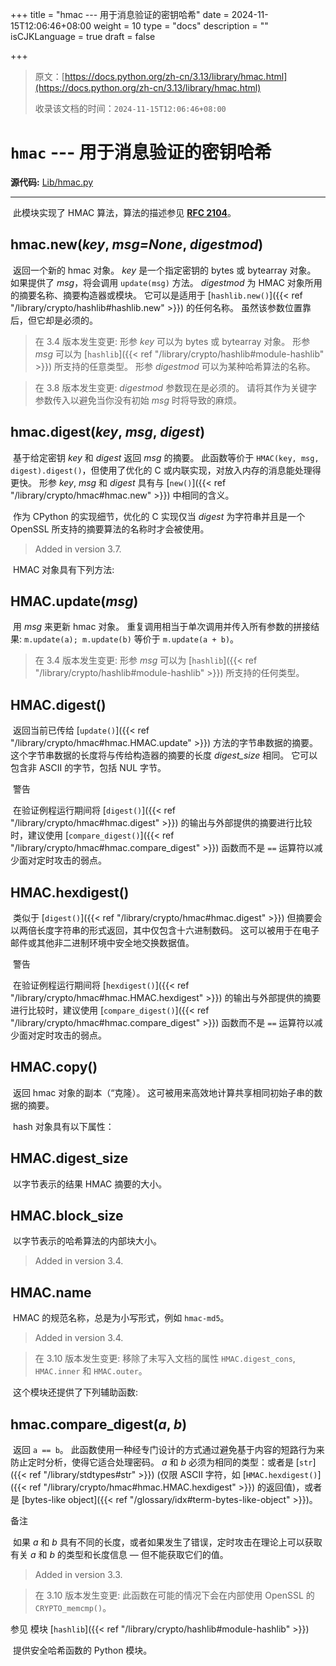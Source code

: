 +++
title = "hmac --- 用于消息验证的密钥哈希"
date = 2024-11-15T12:06:46+08:00
weight = 10
type = "docs"
description = ""
isCJKLanguage = true
draft = false

+++

> 原文：[https://docs.python.org/zh-cn/3.13/library/hmac.html](https://docs.python.org/zh-cn/3.13/library/hmac.html)
>
> 收录该文档的时间：`2024-11-15T12:06:46+08:00`

# `hmac` --- 用于消息验证的密钥哈希

**源代码:** [Lib/hmac.py](https://github.com/python/cpython/tree/3.13/Lib/hmac.py)

------

​	此模块实现了 HMAC 算法，算法的描述参见 [**RFC 2104**](https://datatracker.ietf.org/doc/html/rfc2104.html)。

## hmac.**new**(*key*, *msg=None*, *digestmod*)

​	返回一个新的 hmac 对象。 *key* 是一个指定密钥的 bytes 或 bytearray 对象。 如果提供了 *msg*，将会调用 `update(msg)` 方法。 *digestmod* 为 HMAC 对象所用的摘要名称、摘要构造器或模块。 它可以是适用于 [`hashlib.new()`]({{< ref "/library/crypto/hashlib#hashlib.new" >}}) 的任何名称。 虽然该参数位置靠后，但它却是必须的。

> 在 3.4 版本发生变更: 形参 *key* 可以为 bytes 或 bytearray 对象。 形参 *msg* 可以为 [`hashlib`]({{< ref "/library/crypto/hashlib#module-hashlib" >}}) 所支持的任意类型。 形参 *digestmod* 可以为某种哈希算法的名称。

> 在 3.8 版本发生变更: *digestmod* 参数现在是必须的。 请将其作为关键字参数传入以避免当你没有初始 *msg* 时将导致的麻烦。

## hmac.**digest**(*key*, *msg*, *digest*)

​	基于给定密钥 *key* 和 *digest* 返回 *msg* 的摘要。 此函数等价于 `HMAC(key, msg, digest).digest()`，但使用了优化的 C 或内联实现，对放入内存的消息能处理得更快。 形参 *key*, *msg* 和 *digest* 具有与 [`new()`]({{< ref "/library/crypto/hmac#hmac.new" >}}) 中相同的含义。

​	作为 CPython 的实现细节，优化的 C 实现仅当 *digest* 为字符串并且是一个 OpenSSL 所支持的摘要算法的名称时才会被使用。

> Added in version 3.7.
>

​	HMAC 对象具有下列方法:

## HMAC.**update**(*msg*)

​	用 *msg* 来更新 hmac 对象。 重复调用相当于单次调用并传入所有参数的拼接结果: `m.update(a); m.update(b)` 等价于 `m.update(a + b)`。

> 在 3.4 版本发生变更: 形参 *msg* 可以为 [`hashlib`]({{< ref "/library/crypto/hashlib#module-hashlib" >}}) 所支持的任何类型。

## HMAC.**digest**()

​	返回当前已传给 [`update()`]({{< ref "/library/crypto/hmac#hmac.HMAC.update" >}}) 方法的字节串数据的摘要。 这个字节串数据的长度将与传给构造器的摘要的长度 *digest_size* 相同。 它可以包含非 ASCII 的字节，包括 NUL 字节。

​	警告

 

​	在验证例程运行期间将 [`digest()`]({{< ref "/library/crypto/hmac#hmac.digest" >}}) 的输出与外部提供的摘要进行比较时，建议使用 [`compare_digest()`]({{< ref "/library/crypto/hmac#hmac.compare_digest" >}}) 函数而不是 `==` 运算符以减少面对定时攻击的弱点。

## HMAC.**hexdigest**()

​	类似于 [`digest()`]({{< ref "/library/crypto/hmac#hmac.digest" >}}) 但摘要会以两倍长度字符串的形式返回，其中仅包含十六进制数码。 这可以被用于在电子邮件或其他非二进制环境中安全地交换数据值。

​	警告

 

​	在验证例程运行期间将 [`hexdigest()`]({{< ref "/library/crypto/hmac#hmac.HMAC.hexdigest" >}}) 的输出与外部提供的摘要进行比较时，建议使用 [`compare_digest()`]({{< ref "/library/crypto/hmac#hmac.compare_digest" >}}) 函数而不是 `==` 运算符以减少面对定时攻击的弱点。

## HMAC.**copy**()

​	返回 hmac 对象的副本（“克隆）。 这可被用来高效地计算共享相同初始子串的数据的摘要。

​	hash 对象具有以下属性：

## HMAC.**digest_size**

​	以字节表示的结果 HMAC 摘要的大小。

## HMAC.**block_size**

​	以字节表示的哈希算法的内部块大小。

> Added in version 3.4.
>

## HMAC.**name**

​	HMAC 的规范名称，总是为小写形式，例如 `hmac-md5`。

> Added in version 3.4.
>

> 在 3.10 版本发生变更: 移除了未写入文档的属性 `HMAC.digest_cons`, `HMAC.inner` 和 `HMAC.outer`。

​	这个模块还提供了下列辅助函数:

## hmac.**compare_digest**(*a*, *b*)

​	返回 `a == b`。 此函数使用一种经专门设计的方式通过避免基于内容的短路行为来防止定时分析，使得它适合处理密码。 *a* 和 *b* 必须为相同的类型：或者是 [`str`]({{< ref "/library/stdtypes#str" >}}) (仅限 ASCII 字符，如 [`HMAC.hexdigest()`]({{< ref "/library/crypto/hmac#hmac.HMAC.hexdigest" >}}) 的返回值)，或者是 [bytes-like object]({{< ref "/glossary/idx#term-bytes-like-object" >}})。

​备注
 

​	如果 *a* 和 *b* 具有不同的长度，或者如果发生了错误，定时攻击在理论上可以获取有关 *a* 和 *b* 的类型和长度信息 — 但不能获取它们的值。

> Added in version 3.3.
>

> 在 3.10 版本发生变更: 此函数在可能的情况下会在内部使用 OpenSSL 的 `CRYPTO_memcmp()`。

​参见
模块 [`hashlib`]({{< ref "/library/crypto/hashlib#module-hashlib" >}})

​	提供安全哈希函数的 Python 模块。
